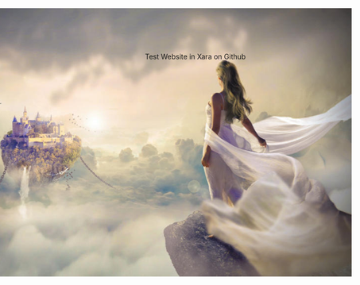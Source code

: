 <!DOCTYPE html>
<html lang="en">
<head>
 <meta http-equiv="X-UA-Compatible" content="IE=EDGE"/>
 <meta charset="utf-8"/>
 <meta name="Generator" content="Xara HTML filter v.9.6.0.33"/>
 <meta name="XAR Files" content="index_html_files/xr_files.txt"/>
 <title>index</title>
 <meta name="viewport" content="width=device-width, initial-scale=1" />
 <link rel="stylesheet" href="index_html_files/xr_fonts.css"/>
 <script><!--
 if(navigator.userAgent.indexOf('MSIE')!=-1 || navigator.userAgent.indexOf('Trident')!=-1){ document.write('<link rel="stylesheet" href="index_html_files/xr_fontsie.css"/>');} 
--></script>
 <script>document.documentElement.className="xr_bgh0";</script>
 <link rel="stylesheet" href="index_html_files/xr_main.css"/>
 <link rel="stylesheet" href="index_html_files/custom_styles.css"/>
 <link rel="stylesheet" href="index_html_files/xr_text.css"/>
 <script src="index_html_files/roe.js"></script>
 <link rel="stylesheet" href="index_html_files/ani.css"/>
 <style>
  #xr_xr {top:0px;}
 </style>
</head>
<body class="xr_bgb0">
<div class="xr_ap" id="xr_xr" style="width: 960px; height: 541px; left:50%; margin-left: -480px; text-align: left; top:0px;">
 <script>var xr_xr=document.getElementById("xr_xr")</script>
<div id="xr_td" class="xr_td">
<div class="xr_ap xr_xri_" style="width: 960px; height: 541px;">
 <img class="xr_rn_ xr_ap" src="index_html_files/1.jpg" alt="" title="" style="left:0px;top:0px;width:962px;height:541px;"/>
 <div class="xr_txt Normal_text xr_s0" style="position: absolute; left:292px; top:139px; width:319px; height:10px;">
  <span class="xr_tl Normal_text xr_s0" style="top: -20.96px;">Test Website in Xara on Github</span>
 </div>
 <div id="xr_xo0" class="xr_ap" style="left:0; top:0; width:960px; height:100px; visibility:hidden; z-index:3;">
 <a href="" onclick="return(false);" onmousedown="xr_ppir(this);">
 </a>
 </div>
 <div id="xr_xd0"></div>
</div>
</div>
</div>
<!--[if IE]><script>xr_aeh()</script><![endif]--><!--[if !IE]>--><script>xr_htm();repMobFonts();window.addEventListener('load', xr_aeh, false);</script><!--<![endif]-->
</body>
</html>